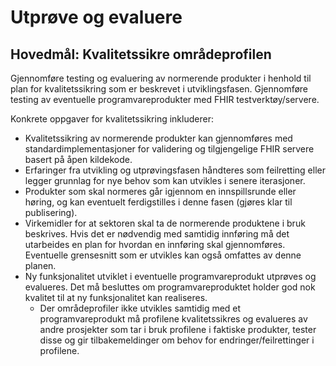 # Utprøve og evaluere

## Hovedmål: Kvalitetssikre områdeprofilen

Gjennomføre testing og evaluering av normerende produkter i henhold til plan for kvalitetssikring som er beskrevet i utviklingsfasen. Gjennomføre testing av eventuelle programvareprodukter med FHIR testverktøy/servere.

Konkrete oppgaver for kvalitetssikring inkluderer:

* Kvalitetssikring av normerende produkter kan gjennomføres med standardimplementasjoner for validering og tilgjengelige FHIR servere basert på åpen kildekode.
* Erfaringer fra utvikling og utprøvingsfasen håndteres som feilretting eller legger grunnlag for nye behov som kan utvikles i senere iterasjoner.
* Produkter som skal normeres går igjennom en innspillsrunde eller høring, og kan eventuelt ferdigstilles i denne fasen (gjøres klar til publisering).
* Virkemidler for at sektoren skal ta de normerende produktene i bruk beskrives. Hvis det er nødvendig med samtidig innføring må det utarbeides en plan for hvordan en innføring skal gjennomføres. Eventuelle grensesnitt som er utvikles kan også omfattes av denne planen.
* Ny funksjonalitet utviklet i eventuelle programvareprodukt utprøves og evalueres. Det må besluttes om programvareproduktet holder god nok kvalitet til at ny funksjonalitet kan realiseres.
  * Der områdeprofiler ikke utvikles samtidig med et programvareprodukt må profilene kvalitetssikres og evalueres av andre prosjekter som tar i bruk profilene i faktiske produkter, tester disse og gir tilbakemeldinger om behov for endringer/feilrettinger i profilene.
